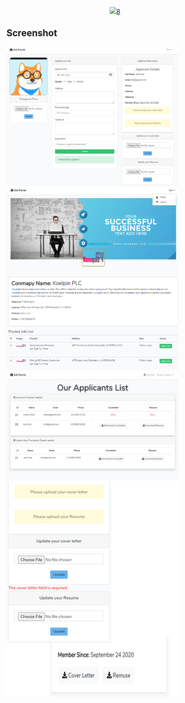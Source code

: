 <p align="center"><a href="https://laravel.com" target="_blank"><img src="https://raw.githubusercontent.com/laravel/art/master/logo-lockup/5%20SVG/2%20CMYK/1%20Full%20Color/laravel-logolockup-cmyk-red.svg" width="400">8</a></p>



## Screenshot

<img src="https://github.com/alaminstore/JobPortal-Application/blob/master/screenshots/ApplicantProfile.png" width="400">
<img src="https://github.com/alaminstore/JobPortal-Application/blob/master/screenshots/Posted_Job_List.png" width="400">
<img src="https://github.com/alaminstore/JobPortal-Application/blob/master/screenshots/applicants.png" width="400">
<img src="https://github.com/alaminstore/JobPortal-Application/blob/master/screenshots/size.png">

